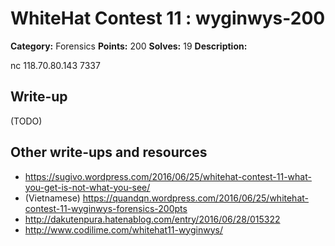 # WhiteHat Contest 11 : wyginwys-200

**Category:** Forensics
**Points:** 200
**Solves:** 19
**Description:**

nc 118.70.80.143 7337

## Write-up

(TODO)

## Other write-ups and resources

* https://sugivo.wordpress.com/2016/06/25/whitehat-contest-11-what-you-get-is-not-what-you-see/
* (Vietnamese) https://quandqn.wordpress.com/2016/06/25/whitehat-contest-11-wyginwys-forensics-200pts
* http://dakutenpura.hatenablog.com/entry/2016/06/28/015322
* http://www.codilime.com/whitehat11-wyginwys/
